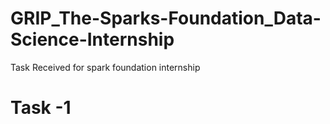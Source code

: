 # GRIP_The-Sparks-Foundation_Data-Science-Internship
Task Received for spark foundation internship 
# Task -1

